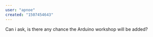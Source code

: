 ```yaml
---
user: "apnoe"
created: "1507454643"
---
```


Can i ask, is there any chance the Arduino workshop will be added?
